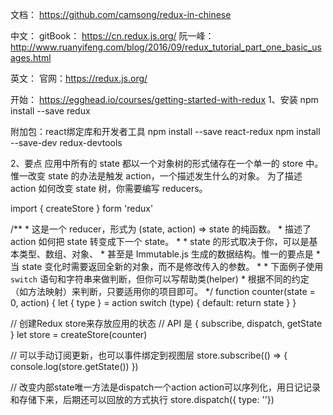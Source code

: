文档：
  https://github.com/camsong/redux-in-chinese

中文：
  gitBook： https://cn.redux.js.org/
  阮一峰：http://www.ruanyifeng.com/blog/2016/09/redux_tutorial_part_one_basic_usages.html

英文：
  官网：https://redux.js.org/

开始：
  https://egghead.io/courses/getting-started-with-redux
1、安装
  npm install --save redux

  附加包：react绑定库和开发者工具
    npm install --save react-redux
    npm install --save-dev redux-devtools

2、要点
  应用中所有的 state 都以一个对象树的形式储存在一个单一的 store 中。 惟一改变 state 的办法是触发 action，一个描述发生什么的对象。 为了描述 action 如何改变 state 树，你需要编写 reducers。

  import { createStore } form 'redux'

  /**
    * 这是一个 reducer，形式为 (state, action) => state 的纯函数。
    * 描述了 action 如何把 state 转变成下一个 state。
    *
    * state 的形式取决于你，可以是基本类型、数组、对象、
    * 甚至是 Immutable.js 生成的数据结构。惟一的要点是
    * 当 state 变化时需要返回全新的对象，而不是修改传入的参数。
    *
    * 下面例子使用 `switch` 语句和字符串来做判断，但你可以写帮助类(helper)
    * 根据不同的约定（如方法映射）来判断，只要适用你的项目即可。
  */
  function counter(state = 0, action) {
    let { type } = action
    switch (type) {
      default:
        return state
    }
  }

  // 创建Redux store来存放应用的状态
  // API 是 { subscribe, dispatch, getState }
  let store = createStore(counter)

  // 可以手动订阅更新，也可以事件绑定到视图层
  store.subscribe(() => {
    console.log(store.getState())
  })

  // 改变内部state唯一方法是dispatch一个action action可以序列化，用日记记录和存储下来，后期还可以回放的方式执行
  store.dispatch({ type: ''})